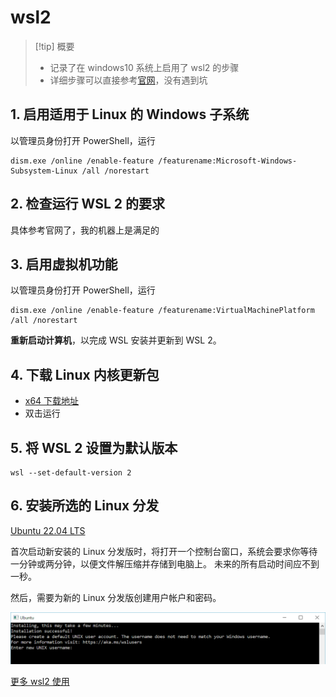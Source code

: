 # wsl2

> [!tip] 概要
>
> - 记录了在 windows10 系统上启用了 wsl2 的步骤
> - 详细步骤可以直接参考[官网](https://learn.microsoft.com/zh-cn/windows/wsl/install-manual)，没有遇到坑

## 1. 启用适用于 Linux 的 Windows 子系统

以管理员身份打开 PowerShell，运行

```shell
dism.exe /online /enable-feature /featurename:Microsoft-Windows-Subsystem-Linux /all /norestart
```

## 2. 检查运行 WSL 2 的要求

具体参考官网了，我的机器上是满足的

## 3. 启用虚拟机功能

以管理员身份打开 PowerShell，运行

```shell
dism.exe /online /enable-feature /featurename:VirtualMachinePlatform /all /norestart
```

**重新启动计算机**，以完成 WSL 安装并更新到 WSL 2。

## 4. 下载 Linux 内核更新包

- [x64 下载地址](https://wslstorestorage.blob.core.windows.net/wslblob/wsl_update_x64.msi)
- 双击运行

## 5. 将 WSL 2 设置为默认版本

```shell
wsl --set-default-version 2
```

## 6. 安装所选的 Linux 分发

[Ubuntu 22.04 LTS](https://www.microsoft.com/store/apps/9PN20MSR04DW)

首次启动新安装的 Linux 分发版时，将打开一个控制台窗口，系统会要求你等待一分钟或两分钟，以便文件解压缩并存储到电脑上。 未来的所有启动时间应不到一秒。

然后，需要为新的 Linux 分发版创建用户帐户和密码。

![alt text](../../assets/pasted-file-image-11.png)

[更多 wsl2 使用](https://blog.csdn.net/q283614346/article/details/138790776)
